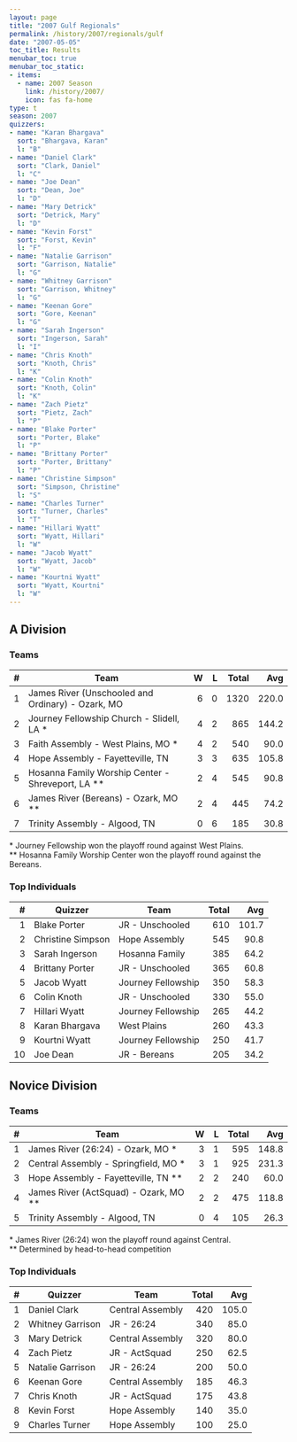 ```yaml
---
layout: page
title: "2007 Gulf Regionals"
permalink: /history/2007/regionals/gulf
date: "2007-05-05"
toc_title: Results
menubar_toc: true
menubar_toc_static:
- items:
  - name: 2007 Season
    link: /history/2007/
    icon: fas fa-home
type: t
season: 2007
quizzers:
- name: "Karan Bhargava"
  sort: "Bhargava, Karan"
  l: "B"
- name: "Daniel Clark"
  sort: "Clark, Daniel"
  l: "C"
- name: "Joe Dean"
  sort: "Dean, Joe"
  l: "D"
- name: "Mary Detrick"
  sort: "Detrick, Mary"
  l: "D"
- name: "Kevin Forst"
  sort: "Forst, Kevin"
  l: "F"
- name: "Natalie Garrison"
  sort: "Garrison, Natalie"
  l: "G"
- name: "Whitney Garrison"
  sort: "Garrison, Whitney"
  l: "G"
- name: "Keenan Gore"
  sort: "Gore, Keenan"
  l: "G"
- name: "Sarah Ingerson"
  sort: "Ingerson, Sarah"
  l: "I"
- name: "Chris Knoth"
  sort: "Knoth, Chris"
  l: "K"
- name: "Colin Knoth"
  sort: "Knoth, Colin"
  l: "K"
- name: "Zach Pietz"
  sort: "Pietz, Zach"
  l: "P"
- name: "Blake Porter"
  sort: "Porter, Blake"
  l: "P"
- name: "Brittany Porter"
  sort: "Porter, Brittany"
  l: "P"
- name: "Christine Simpson"
  sort: "Simpson, Christine"
  l: "S"
- name: "Charles Turner"
  sort: "Turner, Charles"
  l: "T"
- name: "Hillari Wyatt"
  sort: "Wyatt, Hillari"
  l: "W"
- name: "Jacob Wyatt"
  sort: "Wyatt, Jacob"
  l: "W"
- name: "Kourtni Wyatt"
  sort: "Wyatt, Kourtni"
  l: "W"
---
```


## A Division

### Teams

|    # | Team                                              |    W |    L | Total |   Avg |
| ---: | ------------------------------------------------- | ---: | ---: | ----: | ----: |
|    1 | James River (Unschooled and Ordinary) - Ozark, MO |    6 |    0 |  1320 | 220.0 |
|    2 | Journey Fellowship Church - Slidell, LA *         |    4 |    2 |   865 | 144.2 |
|    3 | Faith Assembly - West Plains, MO *                |    4 |    2 |   540 |  90.0 |
|    4 | Hope Assembly - Fayetteville, TN                  |    3 |    3 |   635 | 105.8 |
|    5 | Hosanna Family Worship Center - Shreveport, LA ** |    2 |    4 |   545 |  90.8 |
|    6 | James River (Bereans) - Ozark, MO **              |    2 |    4 |   445 |  74.2 |
|    7 | Trinity Assembly - Algood, TN                     |    0 |    6 |   185 |  30.8 |

\*   Journey Fellowship won the playoff round against West Plains.\
\*\*  Hosanna Family Worship Center won the playoff round against the Bereans.

### Top Individuals

|    # | Quizzer           | Team               | Total |   Avg |
| ---: | ----------------- | ------------------ | ----: | ----: |
|    1 | Blake Porter      | JR - Unschooled    |   610 | 101.7 |
|    2 | Christine Simpson | Hope Assembly      |   545 |  90.8 |
|    3 | Sarah Ingerson    | Hosanna Family     |   385 |  64.2 |
|    4 | Brittany Porter   | JR - Unschooled    |   365 |  60.8 |
|    5 | Jacob Wyatt       | Journey Fellowship |   350 |  58.3 |
|    6 | Colin Knoth       | JR - Unschooled    |   330 |  55.0 |
|    7 | Hillari Wyatt     | Journey Fellowship |   265 |  44.2 |
|    8 | Karan Bhargava    | West Plains        |   260 |  43.3 |
|    9 | Kourtni Wyatt     | Journey Fellowship |   250 |  41.7 |
|   10 | Joe Dean          | JR - Bereans       |   205 |  34.2 |

## Novice Division

### Teams

|    # | Team                                  |    W |    L | Total |   Avg |
| ---: | ------------------------------------- | ---: | ---: | ----: | ----: |
|    1 | James River (26:24) - Ozark, MO *     |    3 |    1 |   595 | 148.8 |
|    2 | Central Assembly - Springfield, MO *  |    3 |    1 |   925 | 231.3 |
|    3 | Hope Assembly - Fayetteville, TN **   |    2 |    2 |   240 |  60.0 |
|    4 | James River (ActSquad) - Ozark, MO ** |    2 |    2 |   475 | 118.8 |
|    5 | Trinity Assembly - Algood, TN         |    0 |    4 |   105 |  26.3 |

\*   James River (26:24) won the playoff round against Central.\
\*\*  Determined by head-to-head competition

### Top Individuals

|    # | Quizzer          | Team             | Total |   Avg |
| ---: | ---------------- | ---------------- | ----: | ----: |
|    1 | Daniel Clark     | Central Assembly |   420 | 105.0 |
|    2 | Whitney Garrison | JR - 26:24       |   340 |  85.0 |
|    3 | Mary Detrick     | Central Assembly |   320 |  80.0 |
|    4 | Zach Pietz       | JR - ActSquad    |   250 |  62.5 |
|    5 | Natalie Garrison | JR - 26:24       |   200 |  50.0 |
|    6 | Keenan Gore      | Central Assembly |   185 |  46.3 |
|    7 | Chris Knoth      | JR - ActSquad    |   175 |  43.8 |
|    8 | Kevin Forst      | Hope Assembly    |   140 |  35.0 |
|    9 | Charles Turner   | Hope Assembly    |   100 |  25.0 |